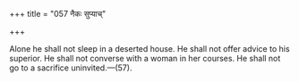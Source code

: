 +++
title = "057 नैकः सुप्याच्"

+++

Alone he shall not sleep in a deserted house. He shall not offer advice to his superior. He shall not converse with a woman in her courses. He shall not go to a sacrifice uninvited.—(57).